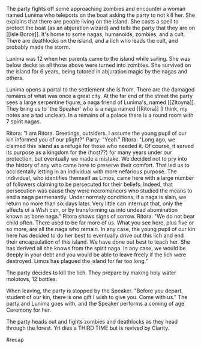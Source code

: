 The party fights off some approaching zombies and encounter a woman named Lunima who teleports on the boat asking the party to not kill her. She explains that there are people living on the island. She casts a spell to protect the boat (as an abjuration wizard) and tells the party that they are on [[Isle Boros]]. It's home to some nagas, humanoids, zombies, and a cult. There are deathlocks on the island, and a lich who leads the cult, and probably made the storm.

Lunima was 12 when her parents came to the island while sailing. She was below decks as all those above were turned into zombies. She survived on the island for 6 years, being tutored in abjuration magic by the nagas and others.

Lunima opens a portal to the settlement she is from. There are the damaged remains of what was once a great city. At the far end of the street the party sees a large serpentine figure, a naga friend of Lunima's, named [[Zitoyna]]. 
They bring us to 'the Speaker' who is a naga named [[Ritora]] (I think, my notes are a tad unclear). In a remains of a palace there is a round room with 7 spirit nagas.

Ritora: "I am Ritora. Greetings, outsiders. I assume the young pupil of our kin informed you of our plight?"
Party: "Yeah."
Ritora: "Long ago, we claimed this island as a refuge for those who needed it. Of course, it served its purpose as a kingdom for the (host??) for many years under our protection, but eventually we made a mistake. We decided not to pry into the history of any who came here to preserve their comfort. That led us to accidentally letting in an individual with more nefarious purpose. The individual, who identifies themself as Limos, came here with a large number of followers claiming to be persecuted for their beliefs. Indeed, that persecution was cause they were necromancers who studied the means to end a naga permenantly. Under normaly conditions, if a naga is slain, we return no more than six days later. Very little can interrupt that, only the affects of a Wish can, or by transforming us into undead abomination known as bone naga."
Ritora shows signs of sorrow.
Ritora: "We do not bear child often. There used to be far more of us. What you see here, plus five or so more, are all the naga who remain. In any case, the young pupil of our kin here has decided to do her best to eventually drive out this lich and end their encapsulation of this island. We have done out best to teach her. She has derived all she knows from the spirit naga. In any case, we would be deeply in your debt and you would be able to leave freely if the lich were destroyed. Limos has plagued the island for far too long."

The party decides to kill the lich. They prepare by making holy water molotovs, 12 bottles.

When leaving, the party is stopped by the Speaker.
"Before you depart, student of our kin, there is one gift I wish to give you. Come with us."
The party and Lunima goes with, and the Speaker performs a coming of age Ceremony for her.

The party heads out and fights zombies and deathlocks as they head through the forest. Yri dies a THIRD TIME but is revived by Clarity.

#recap